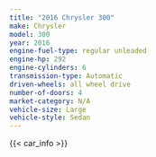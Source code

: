 ```yaml
---
title: "2016 Chrysler 300"
make: Chrysler
model: 300
year: 2016
engine-fuel-type: regular unleaded
engine-hp: 292
engine-cylinders: 6
transmission-type: Automatic
driven-wheels: all wheel drive
number-of-doors: 4
market-category: N/A
vehicle-size: Large
vehicle-style: Sedan
---
```


{{< car_info >}}
